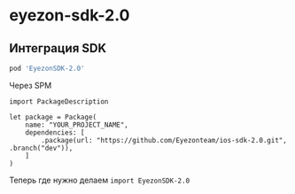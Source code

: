 # eyezon-sdk-2.0

## Интеграция SDK
```ruby
pod 'EyezonSDK-2.0'
```
Через SPM

```// swift-tools-version:4.0
import PackageDescription

let package = Package(
    name: "YOUR_PROJECT_NAME",
    dependencies: [
        .package(url: "https://github.com/Eyezonteam/ios-sdk-2.0.git", .branch("dev")),
    ]
)
```
Теперь где нужно делаем `import EyezonSDK-2.0`

